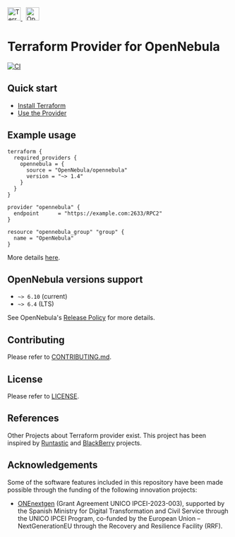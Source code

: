 <!-- prettier-ignore-start -->
<!-- markdownlint-disable -->

<a href="https://terraform.io">
    <img src="https://upload.wikimedia.org/wikipedia/commons/0/04/Terraform_Logo.svg" alt="Terraform logo" title="Terraform" height="30" />
</a>
&nbsp;
<a href="https://opennebula.io/">
    <img src="https://opennebula.io/wp-content/uploads/2013/12/opennebula_cloud_logo_white_bg.png" alt="OpenNebula logo" title="OpenNebula" height="30" />
</a>

<!-- markdownlint-restore -->
<!-- prettier-ignore-end -->

# Terraform Provider for OpenNebula

[![CI](https://github.com/OpenNebula/terraform-provider-opennebula/actions/workflows/ci.yaml/badge.svg)](https://github.com/OpenNebula/terraform-provider-opennebula/actions/workflows/ci.yaml)

## Quick start

* [Install Terraform](https://learn.hashicorp.com/terraform/getting-started/install)
* [Use the Provider](https://registry.terraform.io/providers/OpenNebula/opennebula/latest/docs)

## Example usage

```hcl
terraform {
  required_providers {
    opennebula = {
      source = "OpenNebula/opennebula"
      version = "~> 1.4"
    }
  }
}

provider "opennebula" {
  endpoint      = "https://example.com:2633/RPC2"
}

resource "opennebula_group" "group" {
  name = "OpenNebula"
}
```

More details [here](./website/docs/index.html.markdown).

## OpenNebula versions support

* `~> 6.10` (current)
* `~> 6.4` (LTS)

See OpenNebula's [Release Policy](https://github.com/OpenNebula/one/wiki/Release-Policy) for more details.

## Contributing

Please refer to [CONTRIBUTING.md](./CONTRIBUTING.md).

## License

Please refer to [LICENSE](./LICENSE).

## References

Other Projects about Terraform provider exist. This project has been inspired by [Runtastic](https://github.com/runtastic/terraform-provider-opennebula) and [BlackBerry](https://github.com/blackberry/terraform-provider-opennebula) projects.

## Acknowledgements

Some of the software features included in this repository have been made possible through the funding of the following innovation projects:

* [ONEnextgen](http://onenextgen.eu/) (Grant Agreement UNICO IPCEI-2023-003), supported by the Spanish Ministry for Digital Transformation and Civil Service through the UNICO IPCEI Program, co-funded by the European Union – NextGenerationEU through the Recovery and Resilience Facility (RRF).
